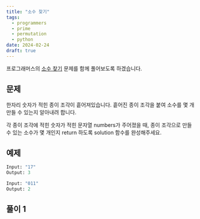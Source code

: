 ```yaml
---
title: "소수 찾기"
tags:
  - programmers
  - prime
  - permutation
  - python
date: 2024-02-24
draft: true
---
```


프로그래머스의 [소수 찾기](https://school.programmers.co.kr/learn/courses/30/lessons/42839) 문제를 함께 풀어보도록 하겠습니다.

## 문제

한자리 숫자가 적힌 종이 조각이 흩어져있습니다. 흩어진 종이 조각을 붙여 소수를 몇 개 만들 수 있는지 알아내려 합니다.

각 종이 조각에 적힌 숫자가 적힌 문자열 numbers가 주어졌을 때, 종이 조각으로 만들 수 있는 소수가 몇 개인지 return 하도록 solution 함수를 완성해주세요.

## 예제

```py
Input: "17"
Output: 3
```

```py
Input: "011"
Output: 2
```

## 풀이 1
